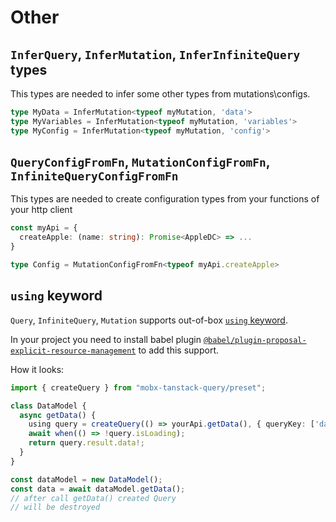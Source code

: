 # Other


## `InferQuery`, `InferMutation`, `InferInfiniteQuery` types   

This types are needed to infer some other types from mutations\configs.   

```ts
type MyData = InferMutation<typeof myMutation, 'data'>
type MyVariables = InferMutation<typeof myMutation, 'variables'>
type MyConfig = InferMutation<typeof myMutation, 'config'>
```


## `QueryConfigFromFn`, `MutationConfigFromFn`, `InfiniteQueryConfigFromFn`   

This types are needed to create configuration types from your functions of your http client  

```ts
const myApi = {
  createApple: (name: string): Promise<AppleDC> => ... 
}

type Config = MutationConfigFromFn<typeof myApi.createApple>
```


## `using` keyword   

`Query`, `InfiniteQuery`, `Mutation` supports out-of-box [`using` keyword](https://github.com/tc39/proposal-explicit-resource-management).   

In your project you need to install babel plugin [`@babel/plugin-proposal-explicit-resource-management`](https://www.npmjs.com/package/@babel/plugin-proposal-explicit-resource-management) to add this support.   

How it looks:   

```ts
import { createQuery } from "mobx-tanstack-query/preset";

class DataModel {
  async getData() {
    using query = createQuery(() => yourApi.getData(), { queryKey: ['data']});
    await when(() => !query.isLoading);
    return query.result.data!;
  }
}

const dataModel = new DataModel();
const data = await dataModel.getData();
// after call getData() created Query
// will be destroyed
```


